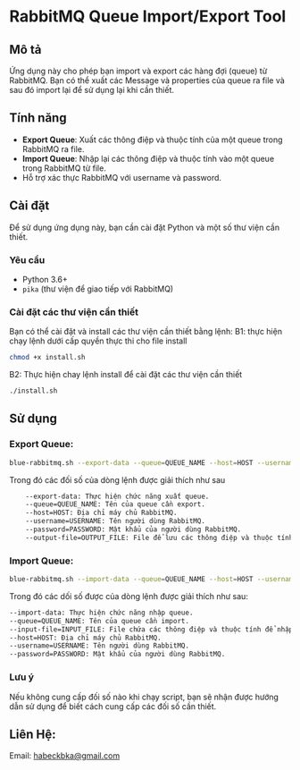 # RabbitMQ Queue Import/Export Tool

## Mô tả

Ứng dụng này cho phép bạn import và export các hàng đợi (queue) từ RabbitMQ. Bạn có thể xuất các Message và properties của queue ra file và sau đó import lại để sử dụng lại khi cần thiết.

## Tính năng

- **Export Queue**: Xuất các thông điệp và thuộc tính của một queue trong RabbitMQ ra file.
- **Import Queue**: Nhập lại các thông điệp và thuộc tính vào một queue trong RabbitMQ từ file.
- Hỗ trợ xác thực RabbitMQ với username và password.

## Cài đặt

Để sử dụng ứng dụng này, bạn cần cài đặt Python và một số thư viện cần thiết.

### Yêu cầu

- Python 3.6+
- `pika` (thư viện để giao tiếp với RabbitMQ)

### Cài đặt các thư viện cần thiết

Bạn có thể cài đặt và install  các thư viện cần thiết bằng lệnh:
B1: thực hiện chạy lệnh dưới cấp quyền thực thi cho file install
```bash
chmod +x install.sh 
```
B2: Thực hiện chay lệnh install để cài đặt các thư viện cần thiết
```bash
./install.sh
```

## Sử dụng
### **Export Queue:**
```bash
blue-rabbitmq.sh --export-data --queue=QUEUE_NAME --host=HOST --username=USERNAME --password=PASSWORD --output-file=exported_messages.txt
```

Trong đó các đối số của dòng lệnh được giải thích như sau
```bash
    --export-data: Thực hiện chức năng xuất queue.
    --queue=QUEUE_NAME: Tên của queue cần export.
    --host=HOST: Địa chỉ máy chủ RabbitMQ.
    --username=USERNAME: Tên người dùng RabbitMQ.
    --password=PASSWORD: Mật khẩu của người dùng RabbitMQ.
    --output-file=OUTPUT_FILE: File để lưu các thông điệp và thuộc tính xuất ra.
```
### **Import Queue:**
```bash
blue-rabbitmq.sh --import-data --queue=QUEUE_NAME --host=HOST --username=USERNAME --password=PASSWORD --input-file=import_messages.txt
```
Trong đó các dối số được của dòng lệnh được giải thích như sau:
```bash
--import-data: Thực hiện chức năng nhập queue.
--queue=QUEUE_NAME: Tên của queue cần import.
--input-file=INPUT_FILE: File chứa các thông điệp và thuộc tính để nhập vào queue.
--host=HOST: Địa chỉ máy chủ RabbitMQ.
--username=USERNAME: Tên người dùng RabbitMQ.
--password=PASSWORD: Mật khẩu của người dùng RabbitMQ.
```

### Lưu ý
Nếu không cung cấp đối số nào khi chạy script, bạn sẽ nhận được hướng dẫn sử dụng để biết cách cung cấp các đối số cần thiết.
## Liên Hệ:
Email: habeckbka@gmail.com